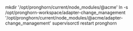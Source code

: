 mkdir '/opt/pronghorn/current/node_modules/@acme'
ln -s /opt/pronghorn-workspace/adapter-change_management '/opt/pronghorn/current/node_modules/@acme/adapter-change_management'
supervisorctl restart pronghorn